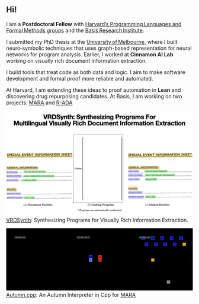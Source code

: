 ## Hi!



I am a **Postdoctoral Fellow** with [Harvard’s Programming Languages and Formal Methods groups](https://pl.seas.harvard.edu/) and the [Basis Research Institute](https://www.basis.ai/about/).

I submitted my PhD thesis at the [University of Melbourne](https://cis.unimelb.edu.au/), where I built neuro‑symbolic techniques that uses graph-based representation for neural networks for program analysis. Earlier, I worked at **Cinnamon AI Lab** working on visually rich document information extraction.

I build tools that treat code as both data and logic. I aim to make software development and formal proof more reliable and automated.

At Harvard, I am extending these ideas to proof automation in **Lean** and discovering drug repurposing candidates.
At Basis, I am working on two projects: [MARA](https://www.basis.ai/blog/mara/) and [R-ADA](https://www.basis.ai/our-work/r-ada/)


![VRDSynth](https://github.com/datvo06/VRDSynth/raw/main/assets/VRDSynth_Animation.gif)
[VRDSynth](https://github.com/datvo06/VRDSynth): Synthesizing Programs for Visually Rich Information Extraction.

![Autumn.cpp](https://github.com/BasisResearch/Autumn.cpp/raw/main/assets/examples_small.gif)
[Autumn.cpp](https://github.com/BasisResearch/Autumn.cpp): An Autumn Interpreter in Cpp for [MARA](https://www.basis.ai/blog/mara/)
